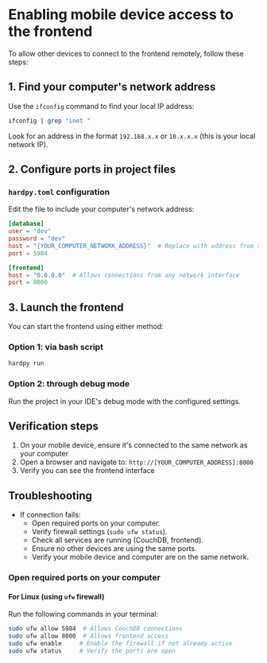 # Enabling mobile device access to the frontend

To allow other devices to connect to the frontend remotely, follow these steps:

## 1. Find your computer's network address

Use the `ifconfig` command to find your local IP address:

```bash
ifconfig | grep "inet "
```

Look for an address in the format `192.168.x.x` or `10.x.x.x` (this is your local network IP).

## 2. Configure ports in project files

### `hardpy.toml` configuration

Edit the file to include your computer's network address:

```toml
[database]
user = "dev"
password = "dev"
host = "{YOUR_COMPUTER_NETWORK_ADDRESS}"  # Replace with address from step 2
port = 5984

[frontend]
host = "0.0.0.0"  # Allows connections from any network interface
port = 8000
```

## 3. Launch the frontend

You can start the frontend using either method:

### Option 1: via bash script

```bash
hardpy run
```

### Option 2: through debug mode

Run the project in your IDE's debug mode with the configured settings.

## Verification steps

1. On your mobile device, ensure it's connected to the same network as your computer
2. Open a browser and navigate to: `http://[YOUR_COMPUTER_ADDRESS]:8000`
3. Verify you can see the frontend interface

## Troubleshooting

- If connection fails:
  - Open required ports on your computer.
  - Verify firewall settings (`sudo ufw status`).
  - Check all services are running (CouchDB, frontend).
  - Ensure no other devices are using the same ports.
  - Verify your mobile device and computer are on the same network.

### Open required ports on your computer

#### For Linux (using `ufw` firewall)

Run the following commands in your terminal:

```bash
sudo ufw allow 5984  # Allows CouchDB connections
sudo ufw allow 8000  # Allows frontend access
sudo ufw enable     # Enable the firewall if not already active
sudo ufw status     # Verify the ports are open
```
